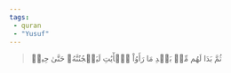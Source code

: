 ```yaml
---
tags: 
 - quran 
 - "Yusuf"
---
```


> ثُمَّ بَدَا لَهُم مِّنۢ بَعۡدِ مَا رَأَوُاْ ٱلۡأٓيَٰتِ لَيَسۡجُنُنَّهُۥ حَتَّىٰ حِينٖ
